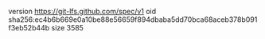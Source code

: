 version https://git-lfs.github.com/spec/v1
oid sha256:ec4b6b669e0a10be88e56659f894dbaba5dd70bca68aceb378b091f3eb52b44b
size 3585
